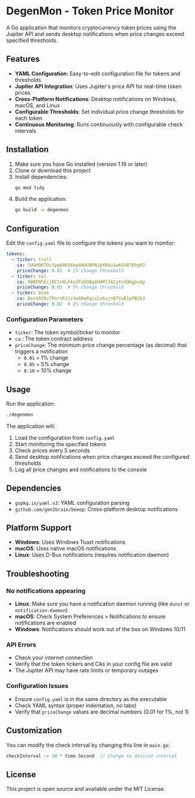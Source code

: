 # DegenMon - Token Price Monitor

A Go application that monitors cryptocurrency token prices using the Jupiter API and sends desktop notifications when price changes exceed specified thresholds.

## Features

- **YAML Configuration**: Easy-to-edit configuration file for tokens and thresholds
- **Jupiter API Integration**: Uses Jupiter's price API for real-time token prices
- **Cross-Platform Notifications**: Desktop notifications on Windows, macOS, and Linux
- **Configurable Thresholds**: Set individual price change thresholds for each token
- **Continuous Monitoring**: Runs continuously with configurable check intervals

## Installation

1. Make sure you have Go installed (version 1.16 or later)
2. Clone or download this project
3. Install dependencies:
   ```bash
   go mod tidy
   ```
4. Build the application:
   ```bash
   go build -o degenmon
   ```

## Configuration

Edit the `config.yaml` file to configure the tokens you want to monitor:

```yaml
tokens:
  - ticker: troll
    ca: 5UUH9RTDiSpq6HKS6bp4NdU9PNJpXRXuiw6ShBTBhgH2
    priceChange: 0.01  # 1% change threshold
  - ticker: sol
    ca: 9BB6NFEcjBCtnNLFko2FqVQBq8HHM13kCyYcdQbgpump
    priceChange: 0.05  # 5% change threshold
  - ticker: bonk
    ca: DezXAZ8z7PnrnRJjz3wXBoRgixCa6xjnB7YaB1pPB263
    priceChange: 0.02  # 2% change threshold
```

### Configuration Parameters

- `ticker`: The token symbol/ticker to monitor
- `ca` : The token contract address
- `priceChange`: The minimum price change percentage (as decimal) that triggers a notification
  - `0.01` = 1% change
  - `0.05` = 5% change
  - `0.10` = 10% change

## Usage

Run the application:

```bash
./degenmon
```

The application will:
1. Load the configuration from `config.yaml`
2. Start monitoring the specified tokens
3. Check prices every 5 seconds
4. Send desktop notifications when price changes exceed the configured thresholds
5. Log all price changes and notifications to the console

## Dependencies

- `gopkg.in/yaml.v2`: YAML configuration parsing
- `github.com/gen2brain/beeep`: Cross-platform desktop notifications

## Platform Support

- **Windows**: Uses Windows Toast notifications
- **macOS**: Uses native macOS notifications
- **Linux**: Uses D-Bus notifications (requires notification daemon)

## Troubleshooting

### No notifications appearing
- **Linux**: Make sure you have a notification daemon running (like `dunst` or `notification-daemon`)
- **macOS**: Check System Preferences > Notifications to ensure notifications are enabled
- **Windows**: Notifications should work out of the box on Windows 10/11

### API Errors
- Check your internet connection
- Verify that the token tickers and CAs in your config file are valid
- The Jupiter API may have rate limits or temporary outages

### Configuration Issues
- Ensure `config.yaml` is in the same directory as the executable
- Check YAML syntax (proper indentation, no tabs)
- Verify that `priceChange` values are decimal numbers (0.01 for 1%, not 1)

## Customization

You can modify the check interval by changing this line in `main.go`:
```go
checkInterval := 30 * time.Second  // Change to desired interval
```

## License

This project is open source and available under the MIT License.
